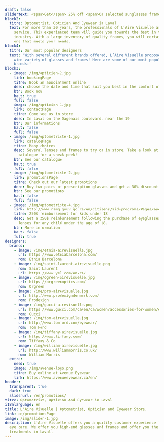 ```yaml
---
draft: false
slidertext: <span>Get</span> 25% off <span>On selected sunglasses frames</span>
block2:
  titre: Optometrist, Optician And Eyewear in Laval
  text: For more than 30 years, the professionals of L’Aire Visuelle are at your
    service. This experienced team will guide you towards the best in the
    industry. With a large inventory of quality frames, you will certainly find
    one that meets your needs.
block4:
  titre: Our most popular designers
  text: "With several different brands offered, L’Aire Visuelle proposes you a
    wide variety of glasses and frames! Here are some of our most popular
    brands:"
block3:
  - image: /img/opticien-2.jpg
    link: bookingPage
    titre: Book an appointment online
    desc: choose the date and time that suit you best in the comfort of your home
    btn: Book now
    haut: true
    full: false
  - image: /img/opticien-1.jpg
    link: contactPage
    titre: Come see us in store
    desc: In Laval on the Dagenais boulevard, near the 19
    btn: Our informations
    haut: false
    full: false
  - image: /img/optometriste-1.jpg
    link: catalogPage
    titre: Many choices
    desc: Several lenses and frames to try on in store. Take a look at our online
      catalogue for a sneak peek!
    btn: See our catalogue
    haut: true
    full: false
  - image: /img/optometriste-2.jpg
    link: promotionsPage
    titre: Check out our latest promotions
    desc: Buy two pairs of prescription glasses and get a 30% discount on the second.
    btn: See our promotions
    haut: false
    full: false
  - image: /img/optometriste-4.jpg
    link: http://www.ramq.gouv.qc.ca/en/citizens/aid-programs/Pages/eyeglasses-lenses-children.aspx
    titre: 250$ reimbursement for kids under 18
    desc: Get a 250$ reinbursement following the purchase of eyeglasses or contact
      lenses for any child under the age of 18.
    btn: More information
    haut: false
    full: true
designers:
  brands:
    - image: /img/etnia-airevisuelle.jpg
      url: https://www.etniabarcelona.com/
      nom: Etnia Barcelona
    - image: /img/saint-laurent-airevisuelle.png
      nom: Saint Laurent
      url: https://www.ysl.com/en-ca/
    - image: /img/ogreen-airevisuelle.jpg
      url: https://orgreenoptics.com/
      nom: Orgreen
    - image: /img/pro-airevisuelle.jpg
      url: http://www.prodesigndenmark.com/
      nom: Prodesign
    - image: /img/gucci-airevisuelle.png
      url: https://www.gucci.com/ca/en/ca/women/accessories-for-women/eyewear-for-women-c-women-accessories-sunglasses
      nom: Gucci
    - image: /img/tom-airevisuelle.jpg
      url: http://www.tomford.com/eyewear/
      nom: Tom Ford
    - image: /img/tiffany-airevisuelle.jpg
      url: https://www.tiffany.com/
      nom: Tiffany & Co
    - image: /img/william-airevisuelle.jpg
      url: http://www.williammorris.co.uk/
      nom: William Morris
  extra:
    need: true
    image: /img/avenue-logo.png
    titre: Buy online at Avenue Eyewear
    link: https://www.avenueeyewear.ca/en/
header:
  transparent: true
  dark: true
  sliderurl: /en/promotions/
titre: Optometrist, Optician And Eyewear in Laval
i18nlanguage: en
title: L'Aire Visuelle | Optometrist, Optician and Eyewear Store.
link: en/promotionsPage
image: /img/slider-1.jpg
description: L'Aire Visuelle offers you a quality customer experience for any
  eye care. We offer you high-end glasses and frames and offer you the best
  treatments in Laval.
---
```

